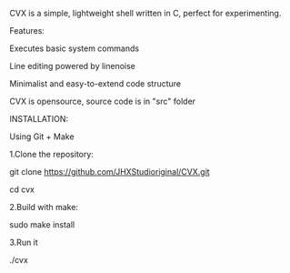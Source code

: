 CVX is a simple, lightweight shell written in C, perfect for experimenting.

Features:

Executes basic system commands

Line editing powered by linenoise

Minimalist and easy-to-extend code structure

CVX is opensource, source code is in "src" folder

INSTALLATION:

Using Git + Make

1.Clone the repository:

git clone https://github.com/JHXStudioriginal/CVX.git

cd cvx

2.Build with make:

sudo make install

3.Run it

./cvx
